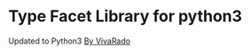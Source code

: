 Type Facet Library for python3
===================

Updated to Python3 [By VivaRado](https://www.vivarado.com)
